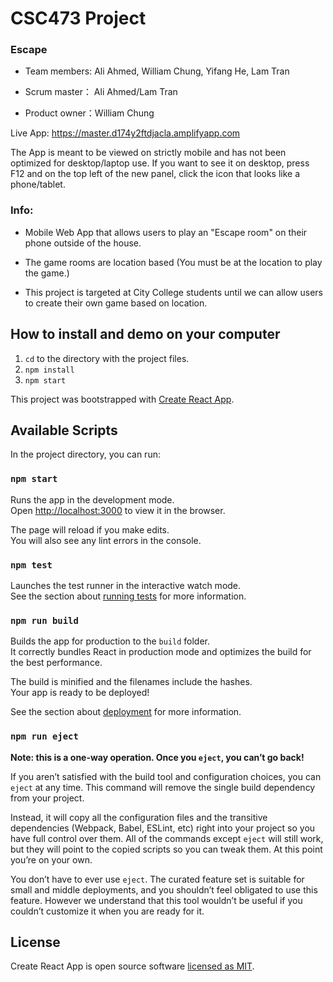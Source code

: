 # CSC473 Project
### Escape

* Team members: Ali Ahmed, William Chung, Yifang He, Lam Tran

* Scrum master： Ali Ahmed/Lam Tran

* Product owner：William Chung

Live App: https://master.d174y2ftdjacla.amplifyapp.com

The App is meant to be viewed on strictly mobile and has not been optimized for desktop/laptop use. If you want to see it on desktop, press F12 and on the top left of the new panel, click the icon that looks like a phone/tablet.

### Info:

- Mobile Web App that allows users to play an "Escape room" on their phone outside of the house.

- The game rooms are location based (You must be at the location to play the game.) 

- This project is targeted at City College students until we can allow users to create their own game based on location.




## How to install and demo on your computer

1. `cd` to the directory with the project files.
1. `npm install`
1. `npm start`

This project was bootstrapped with [Create React App](https://github.com/facebook/create-react-app).

## Available Scripts

In the project directory, you can run:

### `npm start`

Runs the app in the development mode.<br />
Open [http://localhost:3000](http://localhost:3000) to view it in the browser.

The page will reload if you make edits.<br />
You will also see any lint errors in the console.

### `npm test`

Launches the test runner in the interactive watch mode.<br />
See the section about [running tests](https://facebook.github.io/create-react-app/docs/running-tests) for more information.

### `npm run build`

Builds the app for production to the `build` folder.<br />
It correctly bundles React in production mode and optimizes the build for the best performance.

The build is minified and the filenames include the hashes.<br />
Your app is ready to be deployed!

See the section about [deployment](https://facebook.github.io/create-react-app/docs/deployment) for more information.

### `npm run eject`

**Note: this is a one-way operation. Once you `eject`, you can’t go back!**

If you aren’t satisfied with the build tool and configuration choices, you can `eject` at any time. This command will remove the single build dependency from your project.

Instead, it will copy all the configuration files and the transitive dependencies (Webpack, Babel, ESLint, etc) right into your project so you have full control over them. All of the commands except `eject` will still work, but they will point to the copied scripts so you can tweak them. At this point you’re on your own.

You don’t have to ever use `eject`. The curated feature set is suitable for small and middle deployments, and you shouldn’t feel obligated to use this feature. However we understand that this tool wouldn’t be useful if you couldn’t customize it when you are ready for it.





## License

Create React App is open source software [licensed as MIT](https://github.com/facebook/create-react-app/blob/master/LICENSE).
